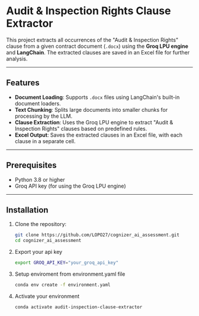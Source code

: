 # Audit & Inspection Rights Clause Extractor

This project extracts all occurrences of the "Audit & Inspection Rights" clause from a given contract document (`.docx`) using the **Groq LPU engine** and **LangChain**. The extracted clauses are saved in an Excel file for further analysis.

---

## Features
- **Document Loading**: Supports `.docx` files using LangChain's built-in document loaders.
- **Text Chunking**: Splits large documents into smaller chunks for processing by the LLM.
- **Clause Extraction**: Uses the Groq LPU engine to extract "Audit & Inspection Rights" clauses based on predefined rules.
- **Excel Output**: Saves the extracted clauses in an Excel file, with each clause in a separate cell.

---

## Prerequisites
- Python 3.8 or higher
- Groq API key (for using the Groq LPU engine)
---

## Installation
1. Clone the repository:
   ```bash
   git clone https://github.com/LOPO27/cognizer_ai_assessment.git
   cd cognizer_ai_assessment

2. Export your api key
   ```bash
   export GROQ_API_KEY="your_groq_api_key"

3. Setup enviroment from environment.yaml file
   ```bash
   conda env create -f environment.yaml

4. Activate your environment
   ```bash
   conda activate audit-inspection-clause-extractor

